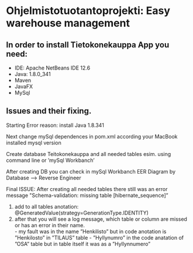 # Ohjelmistotuotantoprojekti: Easy warehouse management

## In order to install Tietokonekauppa App you need:

- IDE: Apache NetBeans IDE 12.6
- Java: 1.8.0_341
- Maven
- JavaFX
- MySql


## Issues and their fixing.

 Starting Error reason: install Java 1.8.341

Next change mySql dependences in pom.xml according your MacBook installed mysql version 
 
Create database Teitokonekauppa and all needed tables esim. using command line or ’mySql Workbanch’

After creating DB you can check in mySql Workbanch EER Diagram by Database –> Reverse Engineer 

Final ISSUE: After creating all needed tables there still was an error message "Schema-validation: missing table [hibernate_sequence]”

1. add to all tables anotation: @GeneratedValue(strategy=GenerationType.IDENTITY)
2. after that you will see a log message, which table or column are missed or has an error in their name.   
        -  my fault was in the name ”Henkilisto” but in code anotation is ”Henkilosto” in ”TILAUS” table 
        - ”Hyllynumro” in the code anatation of ”OSA” table but in table itself it was as a ”Hyllynnumero”



